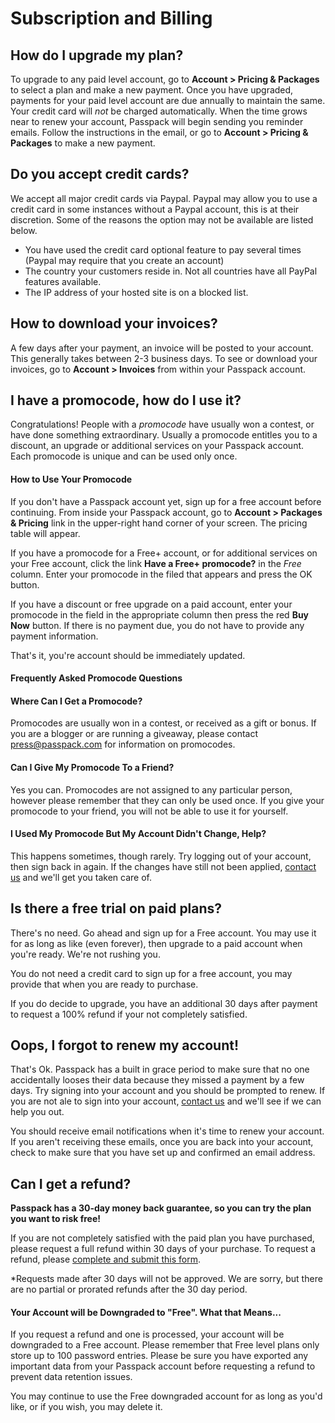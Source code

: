 # Subscription and Billing

## How do I upgrade my plan?

To upgrade to any paid level account, go to **Account &gt; Pricing & Packages** to select a plan and make a new payment. Once you have upgraded, payments for your paid level account are due annually to maintain the same. Your credit card will _not_ be charged automatically. When the time grows near to renew your account, Passpack will begin sending you reminder emails. Follow the instructions in the email, or go to **Account &gt; Pricing & Packages** to make a new payment.

## Do you accept credit cards?

We accept all major credit cards via Paypal.  Paypal may allow you to use a credit card in some instances without a Paypal account, this is at their discretion. Some of the reasons the option may not be available are listed below.

* You have used the credit card optional feature to pay several times \(Paypal may require that you create an account\)
* The country your customers reside in.   Not all countries have all PayPal features available. 
* The IP address of your hosted site is on a blocked list. 

## How to download your invoices?

 A few days after your payment, an invoice will be posted to your account. This generally takes between 2-3 business days. To see or download your invoices, go to **Account &gt; Invoices** from within your Passpack account. 

## I have a promocode, how do I use it?

Congratulations! People with a _promocode_ have usually won a contest, or have done something extraordinary. Usually a promocode entitles you to a discount, an upgrade or additional services on your Passpack account. Each promocode is unique and can be used only once.

#### How to Use Your Promocode

If you don't have a Passpack account yet, sign up for a free account before continuing. From inside your Passpack account, go to **Account &gt; Packages & Pricing** link in the upper-right hand corner of your screen. The pricing table will appear.

If you have a promocode for a Free+ account, or for additional services on your Free account, click the link **Have a Free+ promocode?** in the _Free_ column. Enter your promocode in the filed that appears and press the OK button.

If you have a discount or free upgrade on a paid account, enter your promocode in the field in the appropriate column then press the red **Buy Now** button. If there is no payment due, you do not have to provide any payment information.

That's it, you're account should be immediately updated. 

#### Frequently Asked Promocode Questions

#### Where Can I Get a Promocode?

Promocodes are usually won in a contest, or received as a gift or bonus. If you are a blogger or are running a giveaway, please contact [press@passpack.com](mailto:press@passpack.com) for information on promocodes.

#### Can I Give My Promocode To a Friend?

Yes you can. Promocodes are not assigned to any particular person, however please remember that they can only be used once. If you give your promocode to your friend, you will not be able to use it for yourself.

#### I Used My Promocode But My Account Didn't Change, Help?

This happens sometimes, though rarely. Try logging out of your account, then sign back in again. If the changes have still not been applied, [contact us](https://support.passpack.com/hc/en-us/requests/new) and we'll get you taken care of.

## Is there a free trial on paid plans?

There's no need. Go ahead and sign up for a Free account. You may use it for as long as like \(even forever\), then upgrade to a paid account when you're ready. We're not rushing you.

You do not need a credit card to sign up for a free account, you may provide that when you are ready to purchase.

If you do decide to upgrade, you have an additional 30 days after payment to request a 100% refund if your not completely satisfied.

## Oops, I forgot to renew my account!

That's Ok. Passpack has a built in grace period to make sure that no one accidentally looses their data because they missed a payment by a few days. Try signing into your account and you should be prompted to renew. If you are not ale to sign into your account, [contact us](https://support.passpack.com/hc/en-us/requests/new) and we'll see if we can help you out.

You should receive email notifications when it's time to renew your account. If you aren't receiving these emails, once you are back into your account, check to make sure that you have set up and confirmed an email address.

## Can I get a refund?

**Passpack has a 30-day money back guarantee, so you can try the plan you want to risk free!**

If you are not completely satisfied with the paid plan you have purchased, please request a full refund within 30 days of your purchase. To request a refund, please [complete and submit this form](https://support.passpack.com/hc/en-us/requests/new). 

\*Requests made after 30 days will not be approved. We are sorry, but there are no partial or prorated refunds after the 30 day period. 

#### Your Account will be Downgraded to "Free". What that Means...

If you request a refund and one is processed, your account will be downgraded to a Free account. Please remember that Free level plans only store up to 100 password entries. Please be sure you have exported any important data from your Passpack account before requesting a refund to prevent data retention issues.

You may continue to use the Free downgraded account for as long as you'd like, or if you wish, you may delete it.

